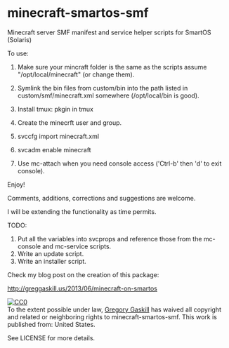 minecraft-smartos-smf
=====================

Minecraft server SMF manifest and service helper scripts for SmartOS (Solaris)

To use:

1) Make sure your mincraft folder is the same as the scripts assume "/opt/local/minecraft" (or change them).

2) Symlink the bin files from custom/bin into the path listed in custom/smf/minecraft.xml somewhere (/opt/local/bin is good).

3) Install tmux: pkgin in tmux

4) Create the minecrft user and group.

5) svccfg import minecraft.xml

6) svcadm enable minecraft

7) Use mc-attach when you need console access ('Ctrl-b' then 'd' to exit console).

Enjoy!


Comments, additions, corrections and suggestions are welcome.

I will be extending the functionality as time permits.

TODO:

1. Put all the variables into svcprops and reference those from the mc-console and mc-service scripts.
2. Write an update script.
3. Write an installer script.

Check my blog post on the creation of this package:

http://greggaskill.us/2013/06/minecraft-on-smartos

<p xmlns:dct="http://purl.org/dc/terms/" xmlns:vcard="http://www.w3.org/2001/vcard-rdf/3.0#">
  <a rel="license"
     href="http://creativecommons.org/publicdomain/zero/1.0/">
    <img src="http://i.creativecommons.org/p/zero/1.0/88x31.png" style="border-style: none;" alt="CC0" />
  </a>
  <br />
  To the extent possible under law,
  <a rel="dct:publisher"
     href="http://greggaskill.us">
    <span property="dct:title">Gregory Gaskill</span></a>
  has waived all copyright and related or neighboring rights to
  <span property="dct:title">minecraft-smartos-smf</span>.
This work is published from:
<span property="vcard:Country" datatype="dct:ISO3166"
      content="US" about="greggaskill.us">
  United States</span>.
</p>

See LICENSE for more details.